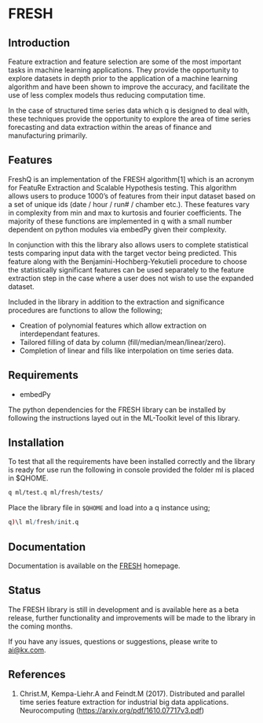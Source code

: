 # FRESH
## Introduction
Feature extraction and feature selection are some of the most important tasks in machine learning applications. They provide the opportunity to explore datasets in depth prior to the application of a machine learning algorithm and have been shown to improve the accuracy, and facilitate the use of less complex models thus reducing computation time.

In the case of structured time series data which q is designed to deal with, these techniques provide the opportunity to explore the area of time series forecasting and data extraction within the areas of finance and manufacturing primarily.

## Features

FreshQ is an implementation of the FRESH algorithm[1] which is an acronym for FeatuRe Extraction and Scalable Hypothesis testing. This algorithm allows users to produce 1000’s of features from their input dataset based on a set of unique ids (date / hour / run# / chamber etc.). These features vary in complexity from min and max to kurtosis and  fourier coefficients. The majority of these functions are implemented in q with a small number dependent on python modules via embedPy given their complexity.

In conjunction with this the library also allows users to complete statistical tests comparing input data with the target vector being predicted. This feature along with the Benjamini-Hochberg-Yekutieli procedure to choose the statistically significant features can be used separately to the feature extraction step in the case where a user does not wish to use the expanded dataset.

Included in the library in addition to the extraction and significance procedures are functions to allow the following;
- Creation of polynomial features which allow extraction on interdependant features.
- Tailored filling of data by column (fill/median/mean/linear/zero).
- Completion of linear and fills like interpolation on time series data. 

## Requirements

- embedPy

The python dependencies for the FRESH library can be installed by following the instructions layed out in the ML-Toolkit level of this library.

## Installation
To test that all the requirements have been installed correctly and the library is ready for use run the following in console provided the folder ml is placed in $QHOME.

```bash
q ml/test.q ml/fresh/tests/
```

Place the library file in `$QHOME` and load into a q instance using;
```q
q)\l ml/fresh/init.q
```

## Documentation

Documentation is available on the [FRESH](https://code.kx.com/q/ml/freshq/) homepage.

## Status
  
The FRESH library is still in development and is available here as a beta release, further functionality and improvements will be made to the library in the coming months.

If you have any issues, questions or suggestions, please write to ai@kx.com.

## References

1. Christ.M, Kempa-Liehr.A and Feindt.M (2017). Distributed and parallel time series feature extraction for industrial big data applications. Neurocomputing (https://arxiv.org/pdf/1610.07717v3.pdf)
